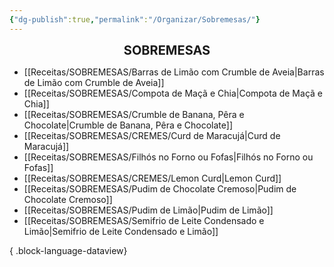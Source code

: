 ```yaml
---
{"dg-publish":true,"permalink":"/Organizar/Sobremesas/"}
---
```


<div style="text-align: center;"> <span style="font-size: 20px;"><b>SOBREMESAS</b></span> </div>

- [[Receitas/SOBREMESAS/Barras de Limão com Crumble de Aveia\|Barras de Limão com Crumble de Aveia]]
- [[Receitas/SOBREMESAS/Compota de Maçã e Chia\|Compota de Maçã e Chia]]
- [[Receitas/SOBREMESAS/Crumble de Banana, Pêra e Chocolate\|Crumble de Banana, Pêra e Chocolate]]
- [[Receitas/SOBREMESAS/CREMES/Curd de Maracujá\|Curd de Maracujá]]
- [[Receitas/SOBREMESAS/Filhós no Forno ou Fofas\|Filhós no Forno ou Fofas]]
- [[Receitas/SOBREMESAS/CREMES/Lemon Curd\|Lemon Curd]]
- [[Receitas/SOBREMESAS/Pudim de Chocolate Cremoso\|Pudim de Chocolate Cremoso]]
- [[Receitas/SOBREMESAS/Pudim de Limão\|Pudim de Limão]]
- [[Receitas/SOBREMESAS/Semifrio de Leite Condensado e Limão\|Semifrio de Leite Condensado e Limão]]

{ .block-language-dataview}
